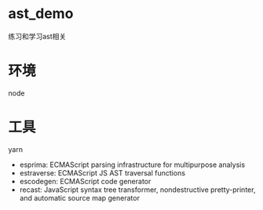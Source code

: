 # ast_demo
练习和学习ast相关

# 环境
node

# 工具
yarn
- esprima: ECMAScript parsing infrastructure for multipurpose analysis
- estraverse: ECMAScript JS AST traversal functions
- escodegen: ECMAScript code generator
- recast: JavaScript syntax tree transformer, nondestructive pretty-printer, and automatic source map generator
